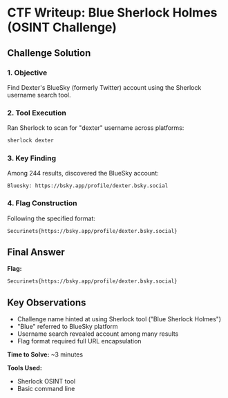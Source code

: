 # **CTF Writeup: Blue Sherlock Holmes (OSINT Challenge)**

## **Challenge Solution**

### **1. Objective**

Find Dexter's BlueSky (formerly Twitter) account using the Sherlock username search tool.

### **2. Tool Execution**

Ran Sherlock to scan for "dexter" username across platforms:

```bash
sherlock dexter
```

### **3. Key Finding**

Among 244 results, discovered the BlueSky account:

```
Bluesky: https://bsky.app/profile/dexter.bsky.social
```

### **4. Flag Construction**

Following the specified format:

```
Securinets{https://bsky.app/profile/dexter.bsky.social}
```

## **Final Answer**

**Flag:**

```
Securinets{https://bsky.app/profile/dexter.bsky.social}
```

## **Key Observations**

- Challenge name hinted at using Sherlock tool ("Blue Sherlock Holmes")
- "Blue" referred to BlueSky platform
- Username search revealed account among many results
- Flag format required full URL encapsulation

**Time to Solve:** ~3 minutes

**Tools Used:**

- Sherlock OSINT tool
- Basic command line
